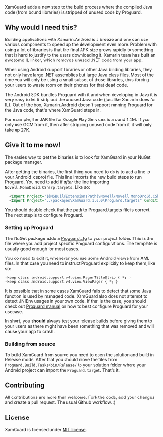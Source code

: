 XamGuard adds a new step to the build process where the compiled Java code (from bound libraries) is stripped of unused code by Proguard.


## Why would I need this?

Building applications with Xamarin.Android is a breeze and one can use various components to speed up the development even more. Problem with using a lot of libraries is that the final APK size grows rapidly to something that is hard to justify to the users downloading it. Xamarin team has built an awesome IL linker, which removes unused .NET code from your app.

When using Android support libraries or other Java binding libraries, they not only have large .NET assemblies but large Java class files. Most of the time you will only be using a small subset of those libraries, thus forcing your users to waste room on their phones for that dead code.

The Android SDK bundles Proguard with it and when developing in Java it is very easy to let it strip out the unused Java code (just like Xamarin does for IL). Out of the box, Xamarin.Android doesn't support running Proguard for the Java code, that's where XamGuard steps in.

For example, the JAR file for Google Play Services is around 1.4M. If you only use GCM from it, then after stripping unused code from it, it will only take up 27K.


## Give it to me now!

The easies way to get the binaries is to look for XamGuard in your NuGet package manager.

After getting the binaries, the first thing you need to do is to add a line to your Android .csproj file. This line imports the new build steps to run Proguard. You need to add if _after_ the line importing `Novell.MonoDroid.CSharp.targets`. Like so:

```xml
  <Import Project="$(MSBuildExtensionsPath)\Novell\Novell.MonoDroid.CSharp.targets" />
  <Import Project="..\packages\XamGuard.1.0.0\Proguard.targets" Condition="'$(Configuration)' != 'Debug'" />
```

You should double check that the path to Proguard.targets file is correct. The next step is to configure Proguard.


### Setting up Proguard

The NuGet package adds a [Proguard.cfg](https://github.com/roosmaa/XamGuard/blob/master/NuGet/Proguard.cfg) to your project folder. This is the file where you add project specific Proguard configurations. The template is usually good enough for most cases.

You do need to edit it, whenever you use some Android views from XML files. In that case you need to instruct Proguard explicitly to keep them, like so:

```
-keep class android.support.v4.view.PagerTitleStrip { *; }
-keep class android.support.v4.view.ViewPager { *; }
```

It is possible that in some cases XamGuard fails to detect that some Java function is used by managed code. XamGuard also does not attempt to detect JNIEnv usages in your own code. If that is the case, you should check out [Proguard manual](http://proguard.sourceforge.net/index.html#manual/index.html) on how to best configure Proguard for your usecase.

In short, you **should** always test your release builds before giving them to your users as there might have been something that was removed and will cause your app to crash.


### Building from source

To build XamGuard from source you need to open the solution and build in Release mode. After that you should move the files from `Proguard.Build.Tasks/bin/Release/` to your solution folder where your Android project can import the `Proguard.target`. That's it.


## Contributing

All contributions are more than welcome. Fork the code, add your changes and create a pull request. The usual Github workflow. :)


## License

XamGuard is licensed under [MIT license](https://github.com/roosmaa/XamGuard/blob/master/LICENSE).